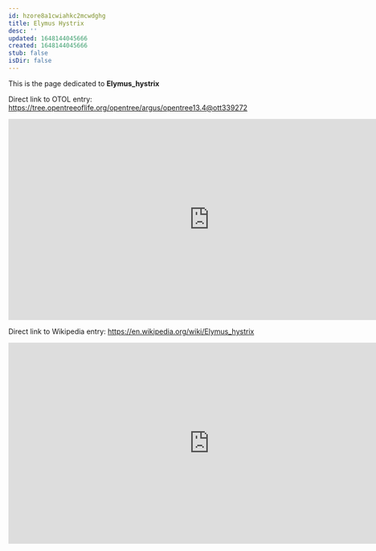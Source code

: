 ```yaml
---
id: hzore8a1cwiahkc2mcwdghg
title: Elymus Hystrix
desc: ''
updated: 1648144045666
created: 1648144045666
stub: false
isDir: false
---
```

This is the page dedicated to **Elymus_hystrix**


Direct link to OTOL entry: https://tree.opentreeoflife.org/opentree/argus/opentree13.4@ott339272



<html>
    <body>
    <iframe src="https://tree.opentreeoflife.org/opentree/argus/opentree13.4@ott339272"
    width="800" height="400" frameborder="0" allowfullscreen> </iframe>
    </body>
</html>
    


Direct link to Wikipedia entry: https://en.wikipedia.org/wiki/Elymus_hystrix



<html>
    <body>
    <iframe src="https://en.wikipedia.org/wiki/Elymus_hystrix"
    width="800" height="400" frameborder="0" allowfullscreen> </iframe>
    </body>
</html>
    
